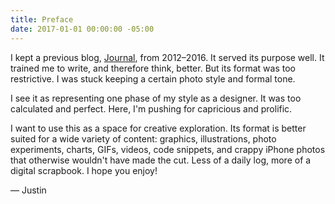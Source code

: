 ```yaml
---
title: Preface
date: 2017-01-01 00:00:00 -05:00
---
```


I kept a previous blog, [Journal](http://journal.justinjay.wang/), from 2012–2016. It served its purpose well. It trained me to write, and therefore think, better. But its format was too restrictive. I was stuck keeping a certain photo style and formal tone.

I see it as representing one phase of my style as a designer. It was too calculated and perfect. Here, I'm pushing for capricious and prolific.

I want to use this as a space for creative exploration. Its format is better suited for a wide variety of content: graphics, illustrations, photo experiments, charts, GIFs, videos, code snippets, and crappy iPhone photos that otherwise wouldn't have made the cut. Less of a daily log, more of a digital scrapbook. I hope you enjoy!

— Justin
